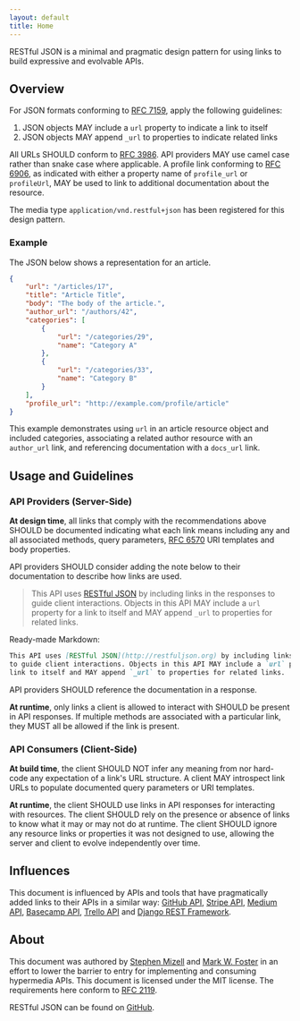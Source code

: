 ```yaml
---
layout: default
title: Home
---
```


<div class="tagline">
RESTful JSON is a minimal and pragmatic design pattern for using links to build expressive and evolvable APIs.
</div>

## Overview

For JSON formats conforming to [RFC 7159][], apply the following guidelines:

1. JSON objects MAY include a `url` property to indicate a link to itself
2. JSON objects MAY append `_url` to properties to indicate related links

All URLs SHOULD conform to [RFC 3986][]. API providers MAY use camel case rather
than snake case where applicable. A profile link conforming to [RFC 6906][], as
indicated with either a property name of `profile_url` or `profileUrl`, MAY be used to link to
additional documentation about the resource.

The media
type `application/vnd.restful+json` has been registered for this design pattern.

### Example

The JSON below shows a representation for an article.

``` json
{
    "url": "/articles/17",
    "title": "Article Title",
    "body": "The body of the article.",
    "author_url": "/authors/42",
    "categories": [
        {
            "url": "/categories/29",
            "name": "Category A"
        },
        {
            "url": "/categories/33",
            "name": "Category B"
        }
    ],
    "profile_url": "http://example.com/profile/article"
}
```

This example demonstrates using `url` in an article resource object and included 
categories, associating a related author resource with an `author_url` link, and
referencing documentation with a `docs_url` link.

## Usage and Guidelines

### API Providers (Server-Side)

**At design time**, all links that comply with the recommendations above SHOULD be 
documented indicating what each link means including any and all associated methods, 
query parameters, [RFC 6570](https://tools.ietf.org/html/rfc6570) URI templates and body
properties. 

API providers SHOULD consider adding the note below to their documentation to describe how links are used.

> This API uses [RESTful JSON](http://restfuljson.org) by including links in the responses 
> to guide client interactions. Objects in this API MAY include a `url` property for a 
> link to itself and MAY append `_url` to properties for related links.

Ready-made Markdown:

```markdown
This API uses [RESTful JSON](http://restfuljson.org) by including links in the responses 
to guide client interactions. Objects in this API MAY include a `url` property for a 
link to itself and MAY append `_url` to properties for related links.
```

API providers SHOULD reference the documentation in a response.

**At runtime**, only links a client is allowed to interact with SHOULD be present in API
responses. If multiple methods are associated with a particular link, they MUST all be 
allowed if the link is present.

### API Consumers (Client-Side)

**At build time**, the client SHOULD NOT infer any meaning from nor hard-code any expectation 
of a link's URL structure. A client MAY introspect link URLs to populate documented query
parameters or URI templates.

**At runtime**, the client SHOULD use links in API responses for interacting with resources.
The client SHOULD rely on the presence or absence of links to know what it may or may not
do at runtime. The client SHOULD ignore any resource links or properties it was not designed
to use, allowing the server and client to evolve independently over time.

## Influences

This document is influenced by APIs and tools that have pragmatically added links to their
APIs in a similar way: [GitHub API][github], [Stripe API][stripe], [Medium API][medium], [Basecamp API][basecamp], [Trello API][trello] and [Django REST Framework][django].

## About

This document was authored
by [Stephen Mizell](https://twitter.com/Stephen_Mizell)
and [Mark W. Foster](https://twitter.com/fosrias) in an effort to lower the barrier
to entry for implementing and consuming hypermedia APIs. This document is licensed 
under the MIT license. The requirements here conform
to [RFC 2119](https://www.ietf.org/rfc/rfc2119.txt).

RESTful JSON can be found on [GitHub](https://github.com/smizell/restfuljson).


[github]: https://developer.github.com/v3/
[stripe]: https://stripe.com/docs/api
[medium]: https://github.com/Medium/medium-api-docs
[basecamp]: https://github.com/basecamp/bc3-api
[trello]: https://developers.trello.com/advanced-reference
[django]: http://www.django-rest-framework.org/tutorial/5-relationships-and-hyperlinked-apis/
[RFC 6906]: https://tools.ietf.org/html/rfc6906
[RFC 7159]: https://tools.ietf.org/html/rfc7159
[RFC 3986]: https://tools.ietf.org/html/rfc3986
